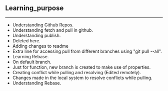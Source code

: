 ## Learning_purpose
***
* Understanding Github Repos.
* Understanding fetch and pull in github.
* Understanding publish.
* Deleted here.
* Adding changes to readme
* Extra line for accessing pull from different branches using "git pull --all".
* Learning Rebase.
* On default branch.
* Just for function, new branch is created to make use of properties.
* Creating conflict while pulling and resolving (Edited remotely).
* Changes made in the local system to resolve conflicts while pulling.
* Understanding Rebase.
